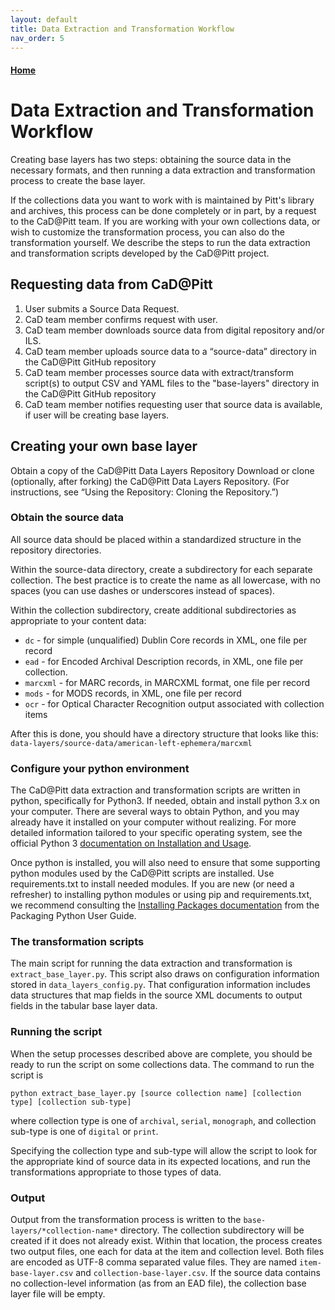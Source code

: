 ```yaml
---
layout: default
title: Data Extraction and Transformation Workflow
nav_order: 5
---
```

#### [Home](http://cadatpitt.github.io)
# Data Extraction and Transformation Workflow

Creating base layers has two steps: obtaining the source data in the necessary formats, and then running a data extraction and transformation
process to create the base layer.

If the collections data you want to work with is maintained by Pitt's library and archives, this process can be done completely or in part,
by a request to the CaD@Pitt team. If you are working with your own collections data, or wish to customize the transformation process, you
can also do the transformation yourself.  We describe the steps to run the data extraction and transformation scripts developed by the CaD@Pitt project.

## Requesting data from CaD@Pitt
1. User submits a Source Data Request.
1. CaD team member confirms request with user.
1. CaD team member downloads source data from digital repository and/or ILS.
1. CaD team member uploads source data to a “source-data” directory in the CaD@Pitt GitHub repository
1. CaD team member processes source data with extract/transform script(s) to output CSV and YAML files to the "base-layers" directory in the CaD@Pitt GitHub repository
1. CaD team member notifies requesting user that source data is available, if user will be creating base layers.

## Creating your own base layer
Obtain a copy of the CaD@Pitt Data Layers Repository
Download or clone (optionally, after forking) the CaD@Pitt Data Layers Repository. (For instructions, see “Using the Repository: Cloning the Repository.”)

### **Obtain the source data**
All source data should be placed within a standardized structure in the repository directories.

Within the source-data directory, create a subdirectory for each separate collection. The best practice is to create the name as all lowercase,
with no spaces (you can use dashes or underscores instead of spaces).

Within the collection subdirectory, create additional subdirectories as appropriate to your content data:
- `dc` - for simple (unqualified) Dublin Core records in XML, one file per record
- `ead` - for Encoded Archival Description records, in XML, one file per collection.
- `marcxml` - for MARC records, in MARCXML format, one file per record
- `mods` - for MODS records, in XML, one file per record
- `ocr` - for Optical Character Recognition output associated with collection items

After this is done, you should have a directory structure that looks like this:
`data-layers/source-data/american-left-ephemera/marcxml`

### **Configure your python environment**
The CaD@Pitt data extraction and transformation scripts are written in python, specifically for Python3. If needed, obtain and install python 3.x on your computer.
There are several ways to obtain Python, and you may already have it installed on your computer without realizing. For more detailed information tailored to your
specific operating system, see the official Python 3 [documentation on Installation and Usage](https://docs.python.org/3/using/index.html).

Once python is installed, you will also need to ensure that some supporting python modules used by the CaD@Pitt scripts are installed. Use requirements.txt to
install needed modules. If you are new (or need a refresher) to installing python modules or using pip and requirements.txt, we recommend consulting the
[Installing Packages documentation](https://packaging.python.org/tutorials/installing-packages/) from the Packaging Python User Guide.

### **The transformation scripts**
The main script for running the data extraction and transformation is `extract_base_layer.py`. This script also draws on configuration information stored in
`data_layers_config.py`. That configuration information includes data structures that map fields in the source XML documents to output fields in the tabular
base layer data.

### **Running the script**
When the setup processes described above are complete, you should be ready to run the script on some collections data. The command to run the script is

`python extract_base_layer.py [source collection name] [collection type] [collection sub-type]`

where collection type is one of `archival`, `serial`, `monograph`, and collection sub-type is one of `digital` or `print`.

Specifying the collection type and sub-type will allow the script to look for the appropriate kind of source data in its expected locations, and run the
transformations appropriate to those types of data.

### **Output**
Output from the transformation process is written to the `base-layers/*collection-name*` directory. The collection subdirectory will be created if it does not
already exist. Within that location, the process creates two output files, one each for data at the item and collection level. Both files are encoded as
UTF-8 comma separated value files. They are named `item-base-layer.csv` and `collection-base-layer.csv`. If the source data contains no collection-level
information (as from an EAD file), the collection base layer file will be empty.
